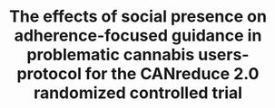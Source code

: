 --- 
abstract: '' 
authors: 
 - M Amann
 -  S Haug
 -  A Wenger
 -  C Baumgartner
 -  admin
 -  T Berger
 -  ...
doi: '' 
featured: false 
publication: '*JMIR research protocols*, 183' 
publication_short: '' 
publishDate: '2018-01-01' 
title: 'The effects of social presence on adherence-focused guidance in problematic cannabis users- protocol for the CANreduce 2.0 randomized controlled trial' 
url_code: '' 
url_dataset: '' 
url_pdf: '' 
url_poster: '' 
url_project: '' 
url_slides: '' 
url_source: '' 
url_video: '' 
---